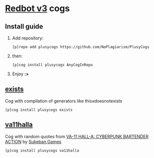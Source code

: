 # [Redbot v3](https://github.com/Cog-Creators/Red-DiscordBot) cogs 


## Install guide

1. Add repository:

    `[p]repo add plusycogs https://github.com/NoPlagiarism/PlusyCogs`

2.  then:

    `[p]cog install plusycogs AnyCogInRepo`

3. Enjoy **:>**


## [exists](exists/Readme.md)
Cog with compilation of generators like thisxdoesnotexists

`[p]cog install plusycogs exists`
## [va11halla](va11halla/Readme.md)
Cog with random quotes from [VA-11 HALL-A: CYBERPUNK BARTENDER ACTION](https://store.steampowered.com/app/447530/) by [Sukeban Games](https://sukeban.moe/)

`[p]cog install plusycogs va11halla`